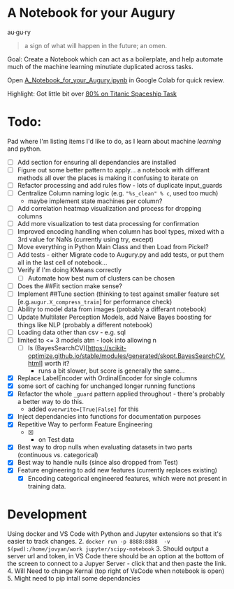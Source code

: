 # A Notebook for your Augury
au·gu·ry
> a sign of what will happen in the future; an omen.

Goal: Create a Notebook which can act as a boilerplate, and help automate much of the machine learning minutiate duplicated across tasks.

Open [A_Notebook_for_your_Augury.ipynb](A_Notebook_for_your_Augury.ipynb) in Google Colab for quick review.

Highlight: Got little bit over [80% on Titanic Spaceship Task](https://www.kaggle.com/code/elliottdelaunay/spaceship-titanic-augury-template?scriptVersionId=100361258)

# Todo:
Pad where I'm listing items I'd like to do, as I learn about machine _learning_ and python. 
* [ ] Add section for ensuring all dependancies are installed
* [ ] Figure out some better pattern to apply... a notebook with differant methods all over the places is making it confusing to iterate on
* [ ] Refactor processing and add rules flow - lots of duplicate input_guards
* [ ] Centralize Column naming logic (e.g. `"%s_clean" % c`, used too much) 
    - maybe implement state machines per column?
* [ ] Add correlation heatmap visualization and process for dropping columns
* [ ] Add more visualization to test data processing for confirmation
* [ ] Improved encoding handling when column has bool types, mixed with a 3rd value for NaNs (currently using try, except)
* [ ] Move everything in Python Main Class and then Load from Pickel?
* [ ] Add tests - either Migrate code to Augury.py and add tests, or put them all in the last cell of notebook...
* [ ] Verify if I'm doing KMeans correctly
    * [ ] Automate how best num of clusters can be chosen
* [ ] Does the ##Fit section make sense?
* [ ] Implement ##Tune section (thinking to test against smaller feature set [e.g.`augur.X_compress_train`] for performance check)
* [ ] Ability to model data from images (probably a differant notebook)
* [ ] Update Multilater Perception Models, add Naive Bayes boosting for things like NLP (probably a different notebook)
* [ ] Loading data other than csv - e.g. sql
* [ ] limited to <= 3 models atm - look into allowing n
    * [ ] Is (BayesSearchCV)[https://scikit-optimize.github.io/stable/modules/generated/skopt.BayesSearchCV.html] worth it?
        - runs a bit slower, but score is generally the same...
* [x] Replace LabelEncoder with OrdinalEncoder for single columns
* [x] some sort of caching for unchanged longer running functions 
* [X] Refactor the whole `_guard` pattern applied throughout - there's probably a better way to do this.
    * added `overwrite=[True|False]` for this
* [X] Inject dependancies into functions for documentation purposes
* [X] Repetitive Way to perform Feature Engineering 
    * [X] - on Test data
* [X] Best way to drop nulls when evaluating datasets in two parts (continuous vs. categorical)
* [X] Best way to handle nulls (since also dropped from Test)
* [X] Feature engineering to add new features (currently replaces existing)
    * [X] Encoding categorical engineered features, which were not present in training data. 

# Development
Using docker and VS Code with Python and Jupyter extensions so that it's easier to track changes.
2. `docker run -p 8888:8888  -v $(pwd):/home/jovyan/work jupyter/scipy-notebook`
  3. Should output a server url and token, in VS Code there should be an option at the bottom of the screen to connect to a Jupyer Server - click that and then paste the link.
  4. Will Need to change Kernal (top right of VsCode when notebook is open)
  5. Might need to pip intall some dependancies